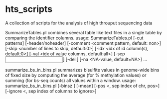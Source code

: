 # hts_scripts
A collection of scripts for the analysis of high throuput sequencing data

SummarizeTables.pl combines several table like text files in a single table by comparing the identifier columns.
usage: SummarizeTables.pl [-cut patterns] [-header/noheader] [-comment <comment pattern, default: non>] [-skip <number of lines to skip, default:0>] [-idx <idx of id column(s), default:0>] [-val <idx of value columns, default:all>] [-sep <input delimiter>] [-del <output delimiter>] [-na <NA-value, default=NA>] <file1> <file2> ...

summarize_bs_in_bins.pl summarizes bisulfite values in genome-wide bins of fixed size by computing the average (for % methylation values) or summing (for bs-seq counts) all values within a window. 
usage: summarize_bs_in_bins.pl [-binsz <binsize>] [-mean] [-pos <, sep index of chr, pos>] [-ignore <, sep index of columns to ignore>] <bs filename>
